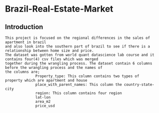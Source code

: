 # Brazil-Real-Estate-Market
## Introduction
    This project is focused on the regional differences in the sales of apartment in brazil 
    and also look into the southern part of brazil to see if there is a relationship between home size and price. 
    The dataset was gotten from world quant datascience lab course and it contains four(4) csv files which was merged
    together during the wrangling process. The dataset contain 6 columns before the wrangling process and the names of 
    the columns are;
                  Property_type: This column contains two types of property which are apartment and house 
                  place_with_parent_names: This column the country-state-city
                  region: This column contains four region
                  lat-lon
                  area_m2
                  price_usd
